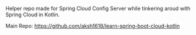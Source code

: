 Helper repo made for Spring Cloud Config Server while tinkering aroud with Spring Cloud in Kotlin.

Main Repo: https://github.com/aksh1618/learn-spring-boot-cloud-kotlin
